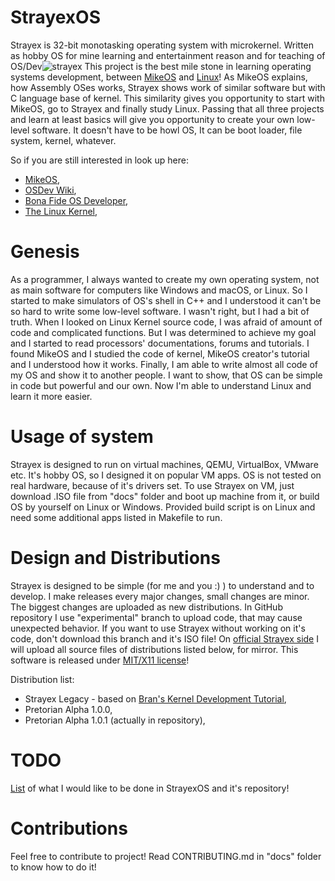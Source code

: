# StrayexOS

Strayex is 32-bit monotasking operating system with microkernel. Written as hobby OS for mine learning and entertainment reason and for teaching of OS/Dev![strayex](https://i.pinimg.com/originals/52/ca/5d/52ca5d858273f97588427edbcbd5cf21.jpg)
This project is the best mile stone in learning operating systems development, between [MikeOS](http://mikeos.sourceforge.net/) and [Linux](https://github.com/torvalds/linux)!
As MikeOS explains, how Assembly OSes works, Strayex shows work of similar software but with C language base of kernel. This similarity gives you opportunity to start with MikeOS, go to Strayex and finally study Linux.
Passing that all three projects and learn at least basics will give you opportunity to create your own low-level software. It doesn't have to be howl OS, It can be boot loader, file system, kernel, whatever.

So if you are still interested in look up here:

- [MikeOS](http://mikeos.sourceforge.net/),
- [OSDev Wiki](https://wiki.osdev.org/Main_Page),
- [Bona Fide OS Developer](http://www.osdever.net/),
- [The Linux Kernel](https://github.com/torvalds/linux),

# Genesis

As a programmer, I always wanted to create my own operating system, not as main software for computers like Windows and macOS, or Linux. So I started to make simulators of OS's shell in C++ and I understood it can't be so hard to write some low-level software.
I wasn't right, but I had a bit of truth. When I looked on Linux Kernel source code, I was afraid of amount of code and complicated functions. But I was determined to achieve my goal and I started to read processors' documentations, forums and tutorials.
I found MikeOS and I studied the code of kernel, MikeOS creator's tutorial and I understood how it works.
Finally, I am able to write almost all code of my OS and show it to another people. I want to show, that OS can be simple in code but powerful and our own.
Now I'm able to understand Linux and learn it more easier.

# Usage of system

Strayex is designed to run on virtual machines, QEMU, VirtualBox, VMware etc. It's hobby OS, so I designed it on popular VM apps.
OS is not tested on real hardware, because of it's drivers set.
To use Strayex on VM, just download .ISO file from "docs" folder and boot up machine from it, or build OS by yourself on Linux or Windows.
Provided build script is on Linux and need some additional apps listed in Makefile to run.

# Design and Distributions

Strayex is designed to be simple (for me and you :) ) to understand and to develop.
I make releases every major changes, small changes are minor. The biggest changes are uploaded as new distributions.
In GitHub repository I use "experimental" branch to upload code, that may cause unexpected behavior. If you want to use Strayex without working on it's code, don't download this branch and it's ISO file!
On [official Strayex side](http://www.strayex.cba.pl) I will upload all source files of distributions listed below, for mirror.
This software is released under [MIT/X11 license](https://github.com/StraykerPL/StrayexOS/blob/master/LICENSE)!

Distribution list:

- Strayex Legacy - based on [Bran's Kernel Development Tutorial](http://www.osdever.net/bkerndev/Docs/title.htm),
- Pretorian Alpha 1.0.0,
- Pretorian Alpha 1.0.1 (actually in repository),

# TODO

[List](https://github.com/StraykerPL/StrayexOS/blob/master/docs/TODO.md) of what I would like to be done in StrayexOS and it's repository!

# Contributions

Feel free to contribute to project! Read CONTRIBUTING.md in "docs" folder to know how to do it!
